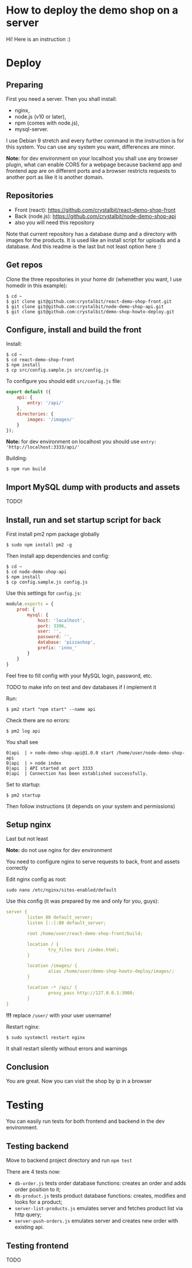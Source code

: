 # How to deploy the demo shop on a server #

Hi! Here is an instruction :)

# Deploy

## Preparing
First you need a server. Then you shall install:
* nginx,
* node.js (v10 or later),
* npm (comes with node.js),
* mysql-server.

I use Debian 9 stretch and every further command in the instruction is for this system. You can use any system you want, differences are minor.

**Note:** for dev environment on your localhost you shall use any browser plugin, what can enable CORS for a webpage because backend app and frontend app are on different ports and a browser restricts requests to another port as like it is another domain.

## Repositories
* Front (react): https://github.com/crystalbit/react-demo-shop-front
* Back (node.js): https://github.com/crystalbit/node-demo-shop-api
* also you will need this repository

Note that current repository has a database dump and a directory with images for the products. It is used like an install script for uploads and a database.
And this readme is the last but not least option here :)

## Get repos
Clone the three repositories in your home dir (whenether you want, I use homedir in this example):
```console
$ cd ~
$ git clone git@github.com:crystalbit/react-demo-shop-front.git
$ git clone git@github.com:crystalbit/node-demo-shop-api.git
$ git clone git@github.com:crystalbit/demo-shop-howto-deploy.git
```

## Configure, install and build the front
Install:
```console
$ cd ~
$ cd react-demo-shop-front
$ npm install
$ cp src/config.sample.js src/config.js
```

To configure you should edit `src/config.js` file:
```javascript
export default ({
    api: {
        entry: '/api/'
    },
    directories: {
        images: '/images/'
    }
});
```

**Note:** for dev environment on localhost you should use `entry: 'http://localhost:3333/api/'`

Building:
```console
$ npm run build
```

## Import MySQL dump with products and assets
TODO!

## Install, run and set startup script for back
First install pm2 npm package globally
```console
$ sudo npm install pm2 -g
```

Then install app dependencies and config:
```console
$ cd ~
$ cd node-demo-shop-api
$ npm install
$ cp config.sample.js config.js
```

Use this settings for `config.js`:
```javascript
module.exports = {
    prod: {
        mysql: {
            host: 'localhost',
            port: 3306,
            user: '',
            password: '',
            database: 'pizzashop',
            prefix: 'inno_'
        }
    }
}
```

Feel free to fill config with your MySQL login, password, etc.

TODO to make info on test and dev databases if I implement it

Run:
```console
$ pm2 start "npm start" --name api
```

Check there are no errors:
```console
$ pm2 log api
```

You shall see
```
0|api  | > node-demo-shop-api@1.0.0 start /home/user/node-demo-shop-api
0|api  | > node index
0|api  | API started at port 3333
0|api  | Connection has been established successfully.
```

Set to startup:
```console
$ pm2 startup
```

Then follow instructions (it depends on your system and permissions)

## Setup nginx
Last but not least

**Note:** do not use nginx for dev environment

You need to configure nginx to serve requests to back, front and assets correctly

Edit nginx config as root:
```console
sudo nano /etc/nginx/sites-enabled/default
```

Use this config (it was prepared by me and only for you, guys):
```yml
server {
        listen 80 default_server;
        listen [::]:80 default_server;

        root /home/user/react-demo-shop-front/build;

        location / {
                try_files $uri /index.html;
        }

        location /images/ {
                alias /home/user/demo-shop-howto-deploy/images/;
        }

        location ~* /api/ {
                proxy_pass http://127.0.0.1:3000;
        }
}
```

**!!!** replace `/user/` with your user username!

Restart nginx:
```console
$ sudo systemctl restart nginx
```

It shall restart silently without errors and warnings

## Conclusion
You are great. Now you can visit the shop by ip in a browser

# Testing
You can easily run tests for both frontend and backend in the dev environment.

## Testing backend
Move to backend project directory and run `npm test`

There are 4 tests now:
* `db-order.js` tests order database functions: creates an order and adds order position to it;
* `db-product.js` tests product database functions: creates, modifies and looks for a product;
* `server-list-products.js` emulates server and fetches product list via http query;
* `server-push-orders.js` emulates server and creates new order with existing api.

## Testing frontend
TODO
